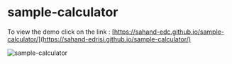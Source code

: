 # sample-calculator

To view the demo click on the link : [https://sahand-edc.github.io/sample-calculator/](https://sahand-edrisi.github.io/sample-calculator/)

![sample-calculator](https://github.com/sahand-edc/sample-calculator/assets/107874587/b0731ab2-b04b-4b88-8d18-fdc91f2c429f)
